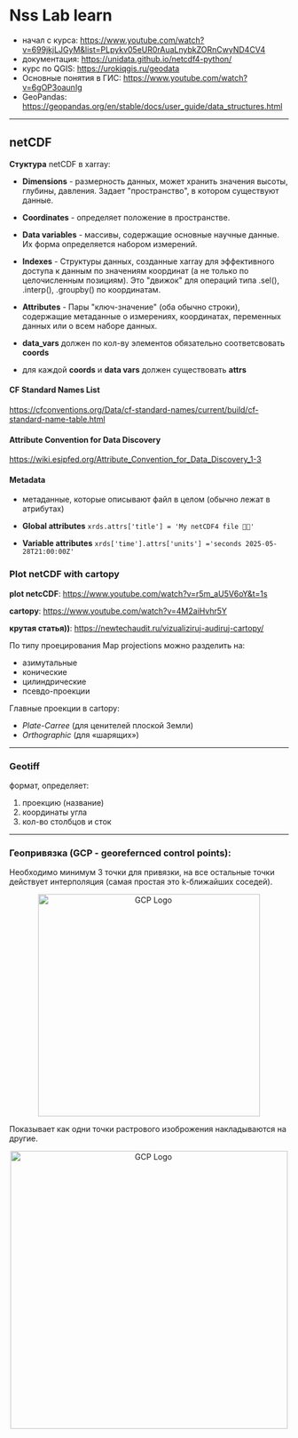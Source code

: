 # Nss Lab learn

- начал с курса: https://www.youtube.com/watch?v=699jkjLJGyM&list=PLpykv05eUR0rAuaLnybkZORnCwyND4CV4
- документация: https://unidata.github.io/netcdf4-python/
- курс по QGIS: https://urokiqgis.ru/geodata
- Основные понятия в ГИС: https://www.youtube.com/watch?v=6gOP3oaunIg
- GeoPandas: https://geopandas.org/en/stable/docs/user_guide/data_structures.html

___
## netCDF 
**Стуктура** netCDF в xarray:

- **Dimensions** - размерность данных, может хранить значения высоты, глубины, давления. Задает "пространство", в котором существуют данные. 
- **Coordinates** - определяет положение в пространстве.
- **Data variables** - массивы, содержащие основные научные данные. Их форма определяется набором измерений.
- **Indexes** - Структуры данных, созданные xarray для эффективного доступа к данным по значениям координат (а не только по целочисленным позициям). Это "движок" для операций типа .sel(), .interp(), .groupby() по координатам.
- **Attributes** - Пары "ключ-значение" (оба обычно строки), содержащие метаданные о измерениях, координатах, переменных данных или о всем наборе данных.

- **data_vars** должен по кол-ву элементов обязательно соответсвовать **coords**
- для каждой **coords** и **data vars** должен существовать **attrs**

#### CF Standard Names List
https://cfconventions.org/Data/cf-standard-names/current/build/cf-standard-name-table.html

#### Attribute Convention for Data Discovery 
https://wiki.esipfed.org/Attribute_Convention_for_Data_Discovery_1-3

#### Metadata
- метаданные, которые описывают файл в целом (обычно лежат в атрибутах)
- **Global attributes**
```xrds.attrs['title'] = 'My netCDF4 file 🧐🤔'```

- **Variable attributes**
```xrds['time'].attrs['units'] ='seconds 2025-05-28T21:00:00Z'```


### Plot netCDF with cartopy
**plot netcCDF**: https://www.youtube.com/watch?v=r5m_aU5V6oY&t=1s

**cartopy**: https://www.youtube.com/watch?v=4M2aiHvhr5Y

**крутая статья))**: https://newtechaudit.ru/vizualiziruj-audiruj-cartopy/


По типу проецирования Map projections можно разделить на:
- азимутальные
- конические
- цилиндрические
- псевдо-проекции

Главные проекции в cartopy:
- *Plate-Carree* (для ценителей плоской Земли) 
- *Orthographic* (для «шарящих»)
___
### **Geotiff**
формат, определяет:  
1. проекцию (название)
2. координаты угла
3. кол-во столбцов и сток

___

### Геопривязка (GCP - georefernced control points):
Необходимо минимум 3 точки для привязки, на все остальные точки действует интерполяция (самая простая это k-ближайших соседей).

<p align="center">
  <img src="assets/GCP.png" alt="GCP Logo" width="400">
</p>

Показывает как одни точки растрового изоброжения накладываются на другие.

<p align="center">
  <img src="assets/Interpolet.png" alt="GCP Logo" width="500">
</p>